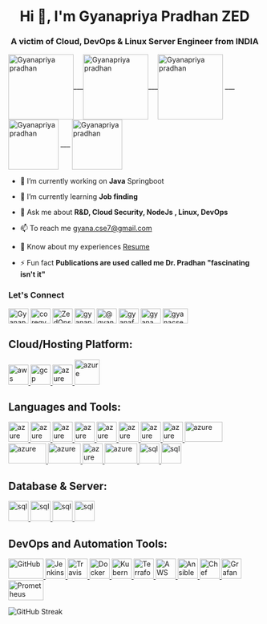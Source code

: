 <h1 align="center">Hi 👋, I'm Gyanapriya Pradhan ZED </h1>
<h3 align="center">A victim of Cloud, DevOps & Linux Server Engineer from INDIA</h3>

<!--<p align="left"> <a href="https://twitter.com/zedops8" target="blank"><img src="https://img.shields.io/twitter/follow/zedops8?logo=twitter&style=for-the-badge" alt="zedops8" /></a> </p> -->

  

<p align="left"> <a href="https://www.credly.com/badges/7ac8cdce-2db3-41d2-abc6-3e6439bd0971/public_url" target="blank"><img align="center" src="https://images.credly.com/size/680x680/images/2f7b0627-48a0-4894-8d46-3245bdfe0463/image.png" alt="Gyanapriya pradhan" height="130" width="130" /></a>___<a href="https://www.credly.com/badges/946053d0-5441-4f3b-87f0-c523ec9d8e5a/public_url" target="blank"><img align="center" src="https://images.credly.com/size/340x340/images/e07c6cc4-b737-4d7e-8ce8-66b6b7a60367/image.png" alt="Gyanapriya pradhan" height="130" width="130" /></a>___<a href="https://www.credly.com/badges/d4b2387a-92cf-4973-9063-d27505a69d58/public_url" target="blank"><img align="center" src="https://images.credly.com/images/b7695469-4083-4e65-b11b-ffc90f4492dd/image.png" alt="Gyanapriya pradhan" height="130" width="130" /></a> ___  <a href="https://www.credly.com/badges/946053d0-5441-4f3b-87f0-c523ec9d8e5a/public_url" target="blank"><img align="center" src="https://cdn.qwiklabs.com/VB4DlNGx2WUyGd9cUpF7Ci8Y9dFCglBTmKzLQMlPQNQ%3D" alt="Gyanapriya pradhan" height="100" width="100" /></a>  ___ <a href="https://www.credly.com/badges/88c05316-219f-4aa6-bbf3-b01dfb617fb7/public_url" target="blank"><img align="center" src="https://images.credly.com/images/0a6d331e-8abf-4272-a949-33f754569a76/CCNAENSA__1_.png" alt="Gyanapriya pradhan" height="100" width="100" /></a> 



 
 <!--<a href="https://www.cloudskillsboost.google/public_profiles/0792424e-fd1b-435a-8bec-c88b9909b727" target="blank"><img align="center" src="https://cdn.qwiklabs.com/3hKxk2GK8q9pW6k%2FDx03nRrNB%2F9BJXKA3rOjV0ltBuU%3D" alt="Gyanapriya pradhan" height="110" width="110" /></a> <a href="https://www.cloudskillsboost.google/public_profiles/0792424e-fd1b-435a-8bec-c88b9909b727" target="blank"><img align="center" src="https://cdn.qwiklabs.com/%2BCsWnL49dO1EiQScypoKfAJdI8oWEgDWqu5PBt%2FWepc%3D" alt="Gyanapriya pradhan" height="110" width="110" /></a> <a href="https://www.cloudskillsboost.google/public_profiles/0792424e-fd1b-435a-8bec-c88b9909b727" target="blank"><img align="center" src="https://cdn.qwiklabs.com/gOBgtMPD6Vzqo3FH2fAfN0OmSRGhksEnZLxEldd9XMQ%3D" alt="Gyanapriya pradhan" height="110" width="110" /></a>      <a href="https://www.cloudskillsboost.google/public_profiles/0792424e-fd1b-435a-8bec-c88b9909b727" target="blank"><img align="center" src="https://images.credly.com/size/340x340/images/f4ccdba9-dd65-4349-baad-8f05df116443/CCNASRWE__1_.png" alt="Gyanapriya pradhan" height="110" width="110" /></a>.-->




- 🔭 I’m currently working on **Java** Springboot

- 🌱 I’m currently learning **Job finding**

<!--- 👯 I’m looking to collaborate on **Academic Rsearch Projects**

  I’m looking for help with **Open source Contribution** 

- 📝 I regularly write articles on [lovebyte8](https://lovebyte8.blogspot.com)-->

- 💬 Ask me about **R&D, Cloud Security, NodeJs , Linux, DevOps**

- 📫 To reach me gyana.cse7@gmail.com

- 📄 Know about my experiences <a href="https://bit.ly/3FzdSM1" target="_blank">Resume</a>

- ⚡ Fun fact **Publications are used called me Dr. Pradhan "fascinating isn't it"**

<h3 align="left">Let's Connect</h3>     
<p align="left">
  
<a href="https://linkedin.com/in/ZedOps8" target="blank"><img align="center" src="https://upload.wikimedia.org/wikipedia/commons/thumb/c/ca/LinkedIn_logo_initials.png/640px-LinkedIn_logo_initials.png" alt="Gyanapriya pradhan" height="30" width="40" /></a>       <a href="https://codepen.io/coregyana" target="blank"><img align="center" src="https://w7.pngwing.com/pngs/166/1007/png-transparent-codepen-computer-icons-kaya-scodelario-miscellaneous-celebrities-emblem-thumbnail.png" alt="coregyana" height="30" width="40" /></a>       <a href="https://twitter.com/Zedops8" target="blank"><img align="center" src="https://assets.stickpng.com/images/580b57fcd9996e24bc43c53e.png" alt="ZedOps8" height="30" width="40" /></a>       <a href="https://instagram.com/gyanapriya_7" target="blank"><img align="center" src="https://w7.pngwing.com/pngs/722/1011/png-transparent-logo-icon-instagram-logo-instagram-logo-purple-violet-text.png" alt="gyanapriya_7" height="30" width="40" /></a>       <a href="https://medium.com/@gyana.cse7" target="blank"><img align="center" src="https://seeklogo.com/images/M/medium-2020-new-logo-4DD1CA1BFF-seeklogo.com.png" alt="@gyana.cse7" height="30" width="40" /></a>       <a href="https://www.youtube.com/c/gyanafortechnology" target="blank"><img align="center" src="https://upload.wikimedia.org/wikipedia/commons/e/ef/Youtube_logo.png?20220706172052" alt="gyanafortechnology" height="30" width="40" /></a>       <a href="https://www.hackerrank.com/gyana_cse7" target="blank"><img align="center" src="https://cdn4.iconfinder.com/data/icons/logos-and-brands/512/160_Hackerrank_logo_logos-512.png" alt="gyana_cse7" height="30" width="40" /></a>       <a href="https://auth.geeksforgeeks.org/user/gyanacse7" target="blank"><img align="center" src="https://media.geeksforgeeks.org/wp-content/uploads/20211005162802/longdesc2.png" alt="gyanacse7" height="30" width="50" /></a>
</p>


<h2 align="left">Cloud/Hosting Platform:</h2>
  
  <a href="https://aws.amazon.com" target="_blank" rel="noreferrer"> <img src="https://encrypted-tbn0.gstatic.com/images?q=tbn:ANd9GcTz2UWwkvHFnH6qg4Pu6iMmoZ6iuawRfCLF6Q&usqp=CAU" alt="aws" width="40" height="40"/> </a>     <a href="https://cloud.google.com" target="_blank" rel="noreferrer"> <img src="https://www.vectorlogo.zone/logos/google_cloud/google_cloud-icon.svg" alt="gcp" width="40" height="40"/> </a>      <a href="https://azure.microsoft.com/en-in/" target="_blank" rel="noreferrer"> <img src="https://www.vectorlogo.zone/logos/microsoft_azure/microsoft_azure-icon.svg" alt="azure" width="40" height="40"/> </a>     <a href="https://heroku.com/" target="_blank" rel="noreferrer"> <img src="https://i0.wp.com/gluonhq.com/wp-content/uploads/2018/05/heroku-logotype-vertical-purple.png?fit=576%2C684&ssl=1" alt="azure" width="50" height="50"/> </a>

  
<h2 align="left">Languages and Tools:</h2>
<p align="left"> 
  
  <a href="https://html.com/" target="_blank" rel="noreferrer"> <img src="https://w7.pngwing.com/pngs/185/866/png-transparent-html-logo-html-web-design-scalable-graphics-world-wide-web-markup-language-html5-icon-hd-miscellaneous-angle-text-thumbnail.png" alt="azure" width="40" height="40"/> </a>      <a href="https://html.com/" target="_blank" rel="noreferrer"> <img src="https://upload.wikimedia.org/wikipedia/commons/thumb/6/62/CSS3_logo.svg/800px-CSS3_logo.svg.png" alt="azure" width="40" height="40"/> </a>        <a href="https://html.com/" target="_blank" rel="noreferrer"> <img src="https://upload.wikimedia.org/wikipedia/commons/thumb/6/6a/JavaScript-logo.png/600px-JavaScript-logo.png" alt="azure" width="40" height="40"/> </a>      <a href="https://html.com/" target="_blank" rel="noreferrer"> <img src="https://encrypted-tbn0.gstatic.com/images?q=tbn:ANd9GcQkIV2jacGTP2z3PC8Cz1DlwKdO3wfXk0F2D5B0LST3W61sUeZWbZv0rFDptLWeMRnfCjo&usqp=CAU" alt="azure" width="40" height="40"/> </a>       <a href="https://html.com/" target="_blank" rel="noreferrer"> <img src="https://w7.pngwing.com/pngs/837/18/png-transparent-logo-java-runtime-environment-programming-language-runtime-system-oracle-text-logo-desktop-wallpaper-thumbnail.png" alt="azure" width="40" height="40"/> </a>           <a href="https://html.com/" target="_blank" rel="noreferrer"> <img src="https://www.liblogo.com/img-logo/no6273n057-node-js-logo-nodejs-transparent-logo-google-search.png" alt="azure" width="40" height="40"/> </a>      <a href="https://html.com/" target="_blank" rel="noreferrer"> <img src="https://w7.pngwing.com/pngs/925/447/png-transparent-express-js-node-js-javascript-mongodb-node-js-text-trademark-logo.png" alt="azure" width="40" height="40"/> </a>     <a href="https://html.com/" target="_blank" rel="noreferrer"> <img src="https://w7.pngwing.com/pngs/447/294/png-transparent-python-javascript-logo-clojure-python-logo-blue-angle-text-thumbnail.png" alt="azure" width="40" height="40"/> </a>     <a href="https://html.com/" target="_blank" rel="noreferrer"> <img src="https://www.mohitkhare.com/_nuxt/d0be400f82915b7567a612054a933b73-1024.png" alt="azure" width="75" height="40"/> </a>      <a href="https://html.com/" target="_blank" rel="noreferrer"> <img src="https://e7.pngegg.com/pngimages/253/949/png-clipart-bash-bourne-shell-unix-shell-shell-script-shell-text-logo.png" alt="azure" width="75" height="40"/> </a>        <a href="https://html.com/" target="_blank" rel="noreferrer"> <img src="https://i0.wp.com/dbaontap.com/wp-content/uploads/2015/11/json-logo.png?fit=690%2C330&ssl=1" alt="azure" width="65" height="40"/> </a>       <a href="https://html.com/" target="_blank" rel="noreferrer"> <img src="https://uxwing.com/wp-content/themes/uxwing/download/file-and-folder-type/yaml-file-format-icon.png" alt="azure" width="40" height="40"/> </a>        <a href="https://html.com/" target="_blank" rel="noreferrer"> <img src="https://www.freepnglogos.com/uploads/linux-png/difference-between-linux-and-window-operating-system-3.png" alt="azure" width="65" height="40"/> </a>         <a href="https:///" target="_blank" rel="noreferrer"> <img src="https://w7.pngwing.com/pngs/905/947/png-transparent-microsoft-visual-studio-code-alt-macos-bigsur-icon-thumbnail.png" alt="sql" width="40" height="40"/> </a>       <a href="https:///" target="_blank" rel="noreferrer"> <img src="https://cdn.worldvectorlogo.com/logos/postman.svg" alt="sql" width="40" height="40"/> </a>

<h2 align="left">Database & Server:</h2>

<a href="https:///" target="_blank" rel="noreferrer"> <img src="https://c0.klipartz.com/pngpicture/653/226/gratis-png-mysql-thumbnail.png" alt="sql" width="40" height="40"/> </a>     <a href="https:///" target="_blank" rel="noreferrer"> <img src="https://ih1.redbubble.net/image.3523517353.9092/st,small,507x507-pad,600x600,f8f8f8.jpg" alt="sql" width="40" height="40"/> </a>       <a href="https:///" target="_blank" rel="noreferrer"> <img src="https://www.pngall.com/wp-content/uploads/13/Mongodb-PNG-Image-HD.png" alt="sql" width="40" height="40"/> </a>       <a href="https:///" target="_blank" rel="noreferrer"> <img src="https://w7.pngwing.com/pngs/816/934/png-transparent-nginx-hd-logo-thumbnail.png" alt="sql" width="40" height="40"/> </a>        

<h2 align="left">DevOps and Automation Tools:</h2>
<a href="https://github.com/" target="_blank" rel="noreferrer">
  <img src="https://git-scm.com/images/logos/downloads/Git-Logo-2Color.png" alt="GitHub" width="70" height="40"/>
</a>     <a href="https://www.jenkins.io/" target="_blank" rel="noreferrer">
  <img src="https://w7.pngwing.com/pngs/829/527/png-transparent-computer-icons-jenkins-mauldin-jenkins-llc-head-communication-mauldin-jenkins-llc-thumbnail.png" alt="Jenkins" width="40" height="40"/>
</a>     <a href="https://travis-ci.org/" target="_blank" rel="noreferrer">
  <img src="https://cdn.freebiesupply.com/logos/large/2x/travis-ci-logo-png-transparent.png" alt="Travis CI" width="40" height="40"/>
</a>     <a href="https://www.docker.com/" target="_blank" rel="noreferrer">
  <img src="https://w7.pngwing.com/pngs/219/411/png-transparent-docker-logo-kubernetes-microservices-cloud-computing-dockers-logo-text-logo-cloud-computing-thumbnail.png" alt="Docker" width="40" height="40"/>
</a>     <a href="https://kubernetes.io/" target="_blank" rel="noreferrer">
  <img src="https://upload.wikimedia.org/wikipedia/commons/3/39/Kubernetes_logo_without_workmark.svg" alt="Kubernetes" width="40" height="40"/>
</a>     <a href="https://www.terraform.io/" target="_blank" rel="noreferrer">
  <img src="https://www.datocms-assets.com/2885/1620155116-brandhcterraformverticalcolor.svg" alt="Terraform" width="40" height="40"/>
</a>     <a href="https://aws.amazon.com/cloudformation/" target="_blank" rel="noreferrer">
  <img src="https://yamlhunter.gallerycdn.vsassets.io/extensions/yamlhunter/yamltemplatemaker/0.0.80/1696831395814/Microsoft.VisualStudio.Services.Icons.Default" alt="AWS CloudFormation" width="40" height="40"/>
</a>     <a href="https://www.ansible.com/" target="_blank" rel="noreferrer">
  <img src="https://upload.wikimedia.org/wikipedia/commons/thumb/2/24/Ansible_logo.svg/1664px-Ansible_logo.svg.png" alt="Ansible" width="40" height="40"/>
</a>     <a href="https://www.chef.io/" target="_blank" rel="noreferrer">
  <img src="https://upload.wikimedia.org/wikipedia/commons/thumb/8/8a/Chef_logo.svg/1083px-Chef_logo.svg.png" alt="Chef" width="40" height="40"/>
</a>     <a href="https://grafana.com/" target="_blank" rel="noreferrer">
  <img src="https://upload.wikimedia.org/wikipedia/commons/thumb/a/a1/Grafana_logo.svg/2005px-Grafana_logo.svg.png" alt="Grafana" width="40" height="40"/>
</a>     <a href="https://prometheus.io/" target="_blank" rel="noreferrer">
  <img src="https://wiki.yowu.dev/prometheus.png" alt="Prometheus" width="70" height="40"/>
</a>


  <!--<a href="https://www.docker.com/" target="_blank" rel="noreferrer"> <img src="https://raw.githubusercontent.com/devicons/devicon/master/icons/docker/docker-original-wordmark.svg" alt="docker" width="40" height="40"/> </a> 
  
  <a href="https://git-scm.com/" target="_blank" rel="noreferrer"> <img src="https://www.vectorlogo.zone/logos/git-scm/git-scm-icon.svg" alt="git" width="40" height="40"/> </a> 
  
  <a href="https://golang.org" target="_blank" rel="noreferrer"> <img src="https://raw.githubusercontent.com/devicons/devicon/master/icons/go/go-original.svg" alt="go" width="40" height="40"/> </a>

  <a href="https://www.mongodb.com/" target="_blank" rel="noreferrer"> <img src="https://raw.githubusercontent.com/devicons/devicon/master/icons/mongodb/mongodb-original-wordmark.svg" alt="mongodb" width="40" height="40"/> </a>
  
  <a href="https://www.mysql.com/" target="_blank" rel="noreferrer"> <img src="https://raw.githubusercontent.com/devicons/devicon/master/icons/mysql/mysql-original-wordmark.svg" alt="mysql" width="40" height="40"/> </a>
  
  <a href="https://www.jenkins.io" target="_blank" rel="noreferrer"> <img src="https://www.vectorlogo.zone/logos/jenkins/jenkins-icon.svg" alt="jenkins" width="40" height="40"/> </a> 
  
  <a href="https://kubernetes.io" target="_blank" rel="noreferrer"> <img src="https://www.vectorlogo.zone/logos/kubernetes/kubernetes-icon.svg" alt="kubernetes" width="40" height="40"/> </a> 
  
  <a href="https://www.linux.org/" target="_blank" rel="noreferrer"> <img src="https://raw.githubusercontent.com/devicons/devicon/master/icons/linux/linux-original.svg" alt="linux" width="40" height="40"/> </a>

</p>-->






![GitHub Streak](http://github-readme-streak-stats.herokuapp.com?user=ZedOps8)




<!--<p><img align="center" src="https://github-readme-stats.vercel.app/api/top-langs?username=coregyana&show_icons=true&locale=en&layout=compact" alt="coregyana" /></p>>
